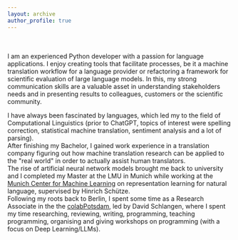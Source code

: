```yaml
---
layout: archive
author_profile: true
---
```


<br/><br/>
I am an experienced Python developer with a passion for language applications. I enjoy creating tools that facilitate processes, be it a machine translation workflow for a language
provider or refactoring a framework for scientific evaluation of large language models. In this,
my strong communication skills are a valuable asset in understanding stakeholders needs
and in presenting results to colleagues, customers or the scientific community.

I have always been fascinated by languages, which led my to the field of Computational Linguistics (prior to ChatGPT, topics of interest were spelling correction, statistical machine translation, sentiment analysis and a lot of parsing).<br/>
After finishing my Bachelor, I gained work experience in a translation company figuring out how machine translation research can be applied to the "real world" in order to actually assist human translators. <br/>
The rise of artificial neural network models brought me back to university and I completed my Master at the LMU in Munich while working at the [Munich Center for Machine Learning](https://mcml.ai/areas_of_competence/#representation-learning) on representation learning for natural language, supervised by Hinrich Schütze.<br/>
Following my roots back to Berlin, I spent some time as a Research Associate in the the [colabPotsdam](clp.ling.uni-potsdam.de), led by David Schlangen, where I spent my time researching, reviewing, writing, programming, teaching programming, organising and giving workshops on programming (with a focus on Deep Learning/LLMs).


